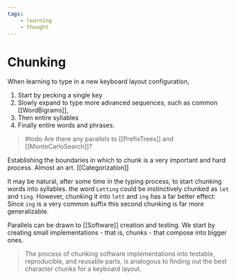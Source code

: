 ```yaml
---
tags: 
    - learning
    - thought
---
```


# Chunking

When learning to type in a new keyboard layout configuration,

1. Start by pecking a single key
2. Slowly expand to type more advanced sequences, such as common [[WordBigrams]],
3. Then entire syllables
4. Finally entire words and phrases.

> \#todo Are there any parallels to [[PrefixTrees]] and [[MonteCarloSearch]]?

Establishing the boundaries in which to chunk is a very important and hard process. Almost an art. [[Categorization]]

It may be natural, after some time in the typing process, to start chunking words into syllables. the word `Letting` could be instinctively chunked as `let` and `ting`.
However, chunking it into `lett` and `ing` has a far better effect:
Since `ing` is a very common suffix this second chunking is far more generalizable.

Parallels can be drawn to [[Software]] creation and testing.
We start by creating small implementations - that is, chunks - that compose into bigger ones.

> The process of chunking software implementations into testable, reproducible, and reusable parts, is analogous to finding out the best character chunks for a keyboard layout.
